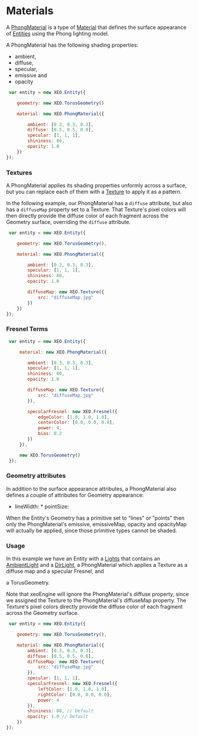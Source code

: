 # Materials

A [PhongMaterial](http://xeoengine.org/docs/classes/PhongMaterial.html) is a type of [Material](http://xeoengine.org/docs/classes/Material.html) that defines the surface appearance of [Entities](http://xeoengine.org/docs/classes/Entity.html) using the Phong lighting model.

A PhongMaterial has the following shading properties:

* ambient,
* diffuse,
* specular,
* emissive and 
* opacity 

```javascript
 var entity = new XEO.Entity({

    geometry: new XEO.TorusGeometry()

    material: new XEO.PhongMaterial({

        ambient: [0.3, 0.3, 0.3],
        diffuse: [0.5, 0.5, 0.0],   
        specular: [1, 1, 1],
        shininess: 80, 
        opacity: 1.0 
    })
});
```

### Textures

A PhongMaterial applies its shading properties unformly across a surface, but you can replace each of them with a [Texture](http://xeoengine.org/docs/classes/Texture.html) to apply it as a pattern.

In the following example, our PhongMaterial has a `diffuse` attribute, but also has a `diffuseMap` property set to a Texture. That Texture's pixel colors will then directly provide the diffuse color of each fragment across the Geometry surface, overriding the `diffuse` attribute.

```javascript
 var entity = new XEO.Entity({

    geometry: new XEO.TorusGeometry(),

    material: new XEO.PhongMaterial({

        ambient: [0.3, 0.3, 0.3],        
        specular: [1, 1, 1],        
        shininess: 80,         
        opacity: 1.0 

        diffuseMap: new XEO.Texture({
            src: "diffuseMap.jpg"
        })
    })
});

```

### Fresnel Terms

```javascript
 var entity = new XEO.Entity({

     material: new XEO.PhongMaterial({

        ambient: [0.3, 0.3, 0.3],                        
        specular: [1, 1, 1],                
        shininess: 80,                 
        opacity: 1.0 

        diffuseMap: new XEO.Texture({
            src: "diffuseMap.jpg"
        }),

        specularFresnel: new XEO.Fresnel({
            edgeColor: [1.0, 1.0, 1.0],
            centerColor: [0.0, 0.0, 0.0],
            power: 4,
            bias: 0.2
        })
     }),

     new XEO.TorusGeometry()
 });
```

### Geometry attributes

In addition to the surface appearance attributes, a PhongMaterial also defines a couple of attributes for Geometry appearance:

* lineWidth: \* pointSize: 

When the Entity's Geometry has a primitive set to "lines" or "points" then only the PhongMaterial's emissive, emissiveMap, opacity and opacityMap will actually be applied, since those primitive types cannot be shaded.

### Usage

In this example we have an Entity with a [Lights](http://xeoengine.org/docs/classes/Lights.html) that contains an [AmbientLight](http://xeoengine.org/docs/classes/AmbientLight.html) and a [DirLight](http://xeoengine.org/docs/classes/DirLight.html), a PhongMaterial which applies a Texture as a diffuse map and a specular Fresnel, and

a TorusGeometry.

Note that xeoEngine will ignore the PhongMaterial's diffuse property, since we assigned the Texture to the PhongMaterial's diffuseMap property. The Texture's pixel colors directly provide the diffuse color of each fragment across the Geometry surface.

```javascript
 var entity = new XEO.Entity({

    geometry: new XEO.TorusGeometry(),

    material: new XEO.PhongMaterial({
        ambient: [0.3, 0.3, 0.3],
        diffuse: [0.5, 0.5, 0.0],   
        diffuseMap: new XEO.Texture({
            src: "diffuseMap.jpg"
        }),
        specular: [1, 1, 1],
        specularFresnel: new XEO.Fresnel({
            leftColor: [1.0, 1.0, 1.0],
            rightColor: [0.0, 0.0, 0.0],
            power: 4
        }),
        shininess: 80, // Default
        opacity: 1.0 // Default
    })
});
```


